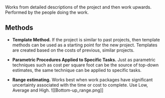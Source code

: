 Works from detailed descriptions of the project and then work upwards. Performed by the people doing the work.

## Methods
- **Template Method.** If the project is similar to past projects, then template methods can be used as a starting point for the new project. Templates are created based on the costs of previous, similar projects.

- **Parametric Procedures Applied to Specific Tasks.** Just as parametric techniques such as cost per square foot can be the source of top-down estimates, the same technique can be applied to specific tasks.

- **Range estimating.** Works best when work packages have significant uncertainty associated with the time or cost to complete. Use Low, Average and High.
![[Bottom-up_range.png]]